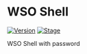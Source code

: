 # WSO Shell
[![Version](https://img.shields.io/badge/WSO_Shell_v2.5-PHP-blue.svg)]()
[![Stage](https://img.shields.io/badge/Based-PHP-blue.svg)]()

WSO Shell with password
